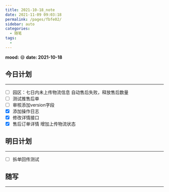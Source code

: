 ```yaml
---
title: 2021-10-18_note
date: 2021-11-09 09:03:18
permalink: /pages/fbfe02/
sidebar: auto
categories:
  - 随笔
tags:
  - 
---
```

**mood:** :smile:  									**date: 2021-10-18**  
## 今日计划  
------
- [ ]  园区：七日内未上传物流信息 自动售后失败，释放售后数量
- [ ] 测试推售后单
- [ ] 审核添加version字段
- [x] 添加操作日志
- [x] 修改详情接口
- [x] 售后订单详情 增加上传物流状态
## 明日计划  
------
- [ ]  拆单回传测试
## 随写 
------
